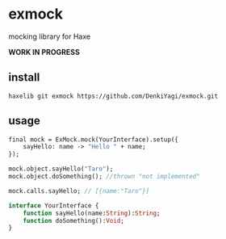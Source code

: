 # exmock

mocking library for Haxe

**WORK IN PROGRESS**

## install

```
haxelib git exmock https://github.com/DenkiYagi/exmock.git
```

## usage

```haxe
final mock = ExMock.mock(YourInterface).setup({
    sayHello: name -> "Hello " + name;
});

mock.object.sayHello("Taro");
mock.object.doSomething(); //thrown "not implemented"

mock.calls.sayHello; // [{name:"Taro"}]
```

```haxe
interface YourInterface {
    function sayHello(name:String):String;
    function doSomething():Void;
}
